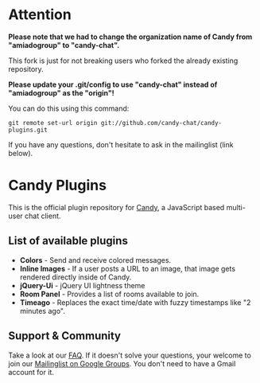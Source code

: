 Attention
=========
**Please note that we had to change the organization name of Candy from "amiadogroup" to "candy-chat".**

This fork is just for not breaking users who forked the already existing repository.

**Please update your .git/config to use "candy-chat" instead of "amiadogroup" as the "origin"!**

You can do this using this command:

```
git remote set-url origin git://github.com/candy-chat/candy-plugins.git
```

If you have any questions, don't hesitate to ask in the mailinglist (link below).

# Candy Plugins

This is the official plugin repository for [Candy](http://amiadogroup.github.com/candy), a JavaScript based multi-user chat client.

## List of available plugins
* __Colors__ - Send and receive colored messages.
* __Inline Images__ - If a user posts a URL to an image, that image gets rendered directly inside of Candy.
* __jQuery-Ui__ - jQuery UI lightness theme
* __Room Panel__ - Provides a list of rooms available to join.
* __Timeago__ - Replaces the exact time/date with fuzzy timestamps like "2 minutes ago".

Support & Community
-------------------
Take a look at our [FAQ](https://github.com/amiadogroup/candy/wiki/Frequently-Asked-Questions). If it doesn't solve your questions, your welcome to join our [Mailinglist on Google Groups](http://groups.google.com/group/candy-chat).
You don't need to have a Gmail account for it. 